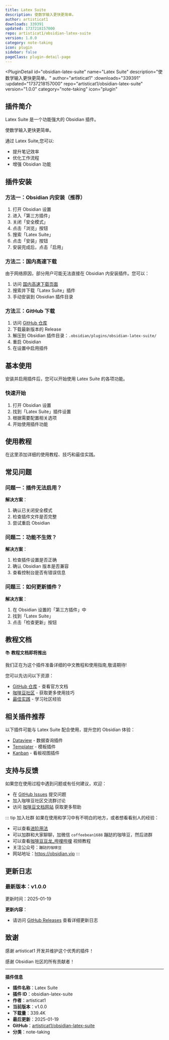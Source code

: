 ```yaml
---
title: Latex Suite
description: 使数学输入更快更简单。
author: artisticat1
downloads: 339391
updated: 1737218157000
repo: artisticat1/obsidian-latex-suite
version: 1.0.0
category: note-taking
icon: plugin
sidebar: false
pageClass: plugin-detail-page
---
```


<PluginDetail
  id="obsidian-latex-suite"
  name="Latex Suite"
  description="使数学输入更快更简单。"
  author="artisticat1"
  :downloads="339391"
  :updated="1737218157000"
  repo="artisticat1/obsidian-latex-suite"
  version="1.0.0"
  category="note-taking"
  icon="plugin"
>

<!-- AUTO_GENERATED_START -->
## 插件简介

Latex Suite 是一个功能强大的 Obsidian 插件。

使数学输入更快更简单。

通过 Latex Suite,您可以:

- 提升笔记效率
- 优化工作流程
- 增强 Obsidian 功能

<!-- AUTO_GENERATED_END -->

<!-- AUTO_GENERATED_START -->
## 插件安装

### 方法一：Obsidian 内安装（推荐）

1. 打开 Obsidian 设置
2. 进入「第三方插件」
3. 关闭「安全模式」
4. 点击「浏览」按钮
5. 搜索「Latex Suite」
6. 点击「安装」按钮
7. 安装完成后，点击「启用」

### 方法二：国内高速下载

由于网络原因，部分用户可能无法直接在 Obsidian 内安装插件。您可以：

1. 访问 [国内高速下载页面](/zh/documentation/obsidian-plugins-download.html)
2. 搜索并下载「Latex Suite」插件
3. 手动安装到 Obsidian 插件目录

### 方法三：GitHub 下载

1. 访问 [GitHub 仓库](https://github.com/artisticat1/obsidian-latex-suite)
2. 下载最新版本的 Release
3. 解压到 Obsidian 插件目录：`.obsidian/plugins/obsidian-latex-suite/`
4. 重启 Obsidian
5. 在设置中启用插件

## 基本使用

安装并启用插件后，您可以开始使用 Latex Suite 的各项功能。

### 快速开始

1. 打开 Obsidian 设置
2. 找到「Latex Suite」插件设置
3. 根据需要配置相关选项
4. 开始使用插件功能

<!-- AUTO_GENERATED_END -->

<!-- CUSTOM_CONTENT_START:tutorial -->
## 使用教程

在这里添加详细的使用教程、技巧和最佳实践。

<!-- CUSTOM_CONTENT_END:tutorial -->

<!-- SHARED_CONTENT_START -->
## 常见问题

### 问题一：插件无法启用？

**解决方案**：
1. 确认已关闭安全模式
2. 检查插件文件是否完整
3. 尝试重启 Obsidian

### 问题二：功能不生效？

**解决方案**：
1. 检查插件设置是否正确
2. 确认 Obsidian 版本是否兼容
3. 查看控制台是否有错误信息

### 问题三：如何更新插件？

**解决方案**：
1. 在 Obsidian 设置的「第三方插件」中
2. 找到「Latex Suite」
3. 点击「检查更新」按钮

## 教程文档

📚 **教程文档即将推出**

我们正在为这个插件准备详细的中文教程和使用指南,敬请期待!

您可以先访问以下资源：
- [GitHub 仓库](https://github.com/artisticat1/obsidian-latex-suite) - 查看官方文档
- [咖啡豆社区](/zh/bases/) - 获取更多使用技巧
- [最佳实践](/zh/best-practices/) - 学习社区经验

## 相关插件推荐

以下插件可能与 Latex Suite 配合使用，提升您的 Obsidian 体验：

- [Dataview](/zh/plugins/dataview.html) - 数据查询插件
- [Templater](/zh/plugins/templater-obsidian.html) - 模板插件
- [Kanban](/zh/plugins/obsidian-kanban.html) - 看板视图插件

## 支持与反馈

如果您在使用过程中遇到问题或有任何建议，欢迎：

- 在 [GitHub Issues](https://github.com/artisticat1/obsidian-latex-suite/issues) 提交问题
- 加入咖啡豆社区交流群讨论
- 访问 [咖啡豆文档网站](https://obsidian.vip) 获取更多帮助

::: tip 加入社群
如果在使用和学习中有不明白的地方，或者想看看别人的经验：
- 可以查看[进阶用法](/zh/advanced)
- 可以加群和大家聊聊，加微信 `coffeebean1688` 蹦跶的咖啡豆，然后进群
- 可以查看[咖啡豆豆龙_哔哩哔哩](https://space.bilibili.com/618777356) 视频教程
- 关注公众号：`蹦跶的咖啡豆`
- 网站地址：https://obsidian.vip
:::
<!-- SHARED_CONTENT_END -->

<!-- AUTO_GENERATED_START -->
## 更新日志

### 最新版本：v1.0.0

更新时间：2025-01-19

**更新内容**：
- 请访问 [GitHub Releases](https://github.com/artisticat1/obsidian-latex-suite/releases) 查看详细更新日志

## 致谢

感谢 artisticat1 开发并维护这个优秀的插件！

感谢 Obsidian 社区的所有贡献者！

---

**插件信息**
- **插件名称**：Latex Suite
- **插件 ID**：obsidian-latex-suite
- **作者**：artisticat1
- **当前版本**：v1.0.0
- **下载量**：339.4K
- **最后更新**：2025-01-19
- **GitHub**：[artisticat1/obsidian-latex-suite](https://github.com/artisticat1/obsidian-latex-suite)
- **分类**：note-taking
<!-- AUTO_GENERATED_END -->

</PluginDetail>

